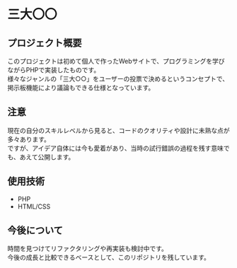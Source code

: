 # 三大〇〇

## プロジェクト概要
このプロジェクトは初めて個人で作ったWebサイトで、プログラミングを学びながらPHPで実装したものです。  
様々なジャンルの「三大○○」をユーザーの投票で決めるというコンセプトで、掲示板機能により議論もできる仕様となっています。

## 注意
現在の自分のスキルレベルから見ると、コードのクオリティや設計に未熟な点が多々あります。  
ですが、アイデア自体には今も愛着があり、当時の試行錯誤の過程を残す意味でも、あえて公開します。

## 使用技術
- PHP
- HTML/CSS

## 今後について
時間を見つけてリファクタリングや再実装も検討中です。  
今後の成長と比較できるベースとして、このリポジトリを残しています。
